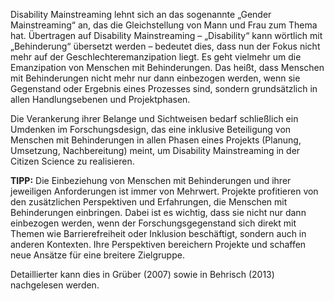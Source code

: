Disability Mainstreaming lehnt sich an das sogenannte „Gender Mainstreaming“ an, das die Gleichstellung von Mann und Frau zum Thema hat. Übertragen auf Disability Mainstreaming – „Disability“ kann wörtlich mit „Behinderung“ übersetzt werden – bedeutet dies, dass nun der Fokus nicht mehr auf der Geschlechteremanzipation liegt. Es geht vielmehr um die Emanzipation von Menschen mit Behinderungen. Das heißt, dass Menschen mit Behinderungen nicht mehr nur dann einbezogen werden, wenn sie Gegenstand oder Ergebnis eines Prozesses sind, sondern grundsätzlich in allen Handlungsebenen und Projektphasen.

Die Verankerung ihrer Belange und Sichtweisen bedarf schließlich ein Umdenken im Forschungsdesign, das eine inklusive Beteiligung von Menschen mit Behinderungen in allen Phasen eines Projekts (Planung, Umsetzung, Nachbereitung) meint, um Disability Mainstreaming in der Citizen Science zu realisieren.

**TIPP:** Die Einbeziehung von Menschen mit Behinderungen und ihrer jeweiligen Anforderungen ist immer von Mehrwert. Projekte profitieren von den zusätzlichen Perspektiven und Erfahrungen, die Menschen mit Behinderungen einbringen. Dabei ist es wichtig, dass sie nicht nur dann einbezogen werden, wenn der Forschungsgegenstand sich direkt mit Themen wie Barrierefreiheit oder Inklusion beschäftigt, sondern auch in anderen Kontexten. Ihre Perspektiven bereichern Projekte und schaffen neue Ansätze für eine breitere Zielgruppe.

Detaillierter kann dies in Grüber (2007) sowie in Behrisch (2013) nachgelesen werden.